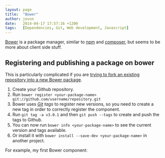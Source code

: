 ```yaml
---
layout: page
title:  "Bower"
author: jevon
date:   2014-04-17 17:57:16 +1200
tags:   [Dependencies, Git, Web development, Javascript]
---
```


[Bower](bower.md) is a package manager, similar to [npm](npm.md) and [composer](composer.md), but seems to be more about client side stuff.

## Registering and publishing a package on bower

This is particularly complicated if you are <a href="https://github.com/bower/bower/issues/135">trying to fork an existing repository into a new Bower package</a>.

1. Create your Github repository.
1. Run `bower register <your-package-name> git://github.com/username/repository.git`
1. Bower uses _[Git](git.md) tags_ to register new versions, so you need to create a new tag in order to correctly register the component.
1. Run `git tag -a v3.0.1` and then `git push --tags` to create and push the tags to Github.
1. You can now run `bower info <your-package-name>` to see the current version and tags available.
1. Or install it with `bower install --save-dev <your-package-name>` in another project.

For example, my first Bower component:
